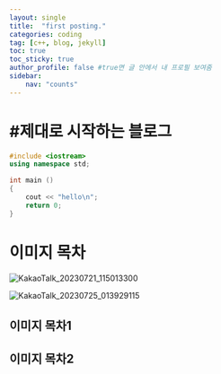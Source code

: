 ```yaml
---
layout: single
title:  "first posting."
categories: coding
tag: [c++, blog, jekyll]
toc: true
toc_sticky: true
author_profile: false #true면 글 안에서 내 프로필 보여줌
sidebar:
    nav: "counts"
---
```


# #제대로 시작하는 블로그

```c++
#include <iostream>
using namespace std;

int main ()
{
    cout << "hello\n";
    return 0; 
}
```
# 이미지 목차

![KakaoTalk_20230721_115013300]({{site.url}}/images/2023-07-21-first/KakaoTalk_20230721_115013300.jpg)

![KakaoTalk_20230725_013929115]({{site.url}}/images/2023-07-21-first/KakaoTalk_20230725_013929115.jpg)

## 이미지 목차1

## 이미지 목차2

